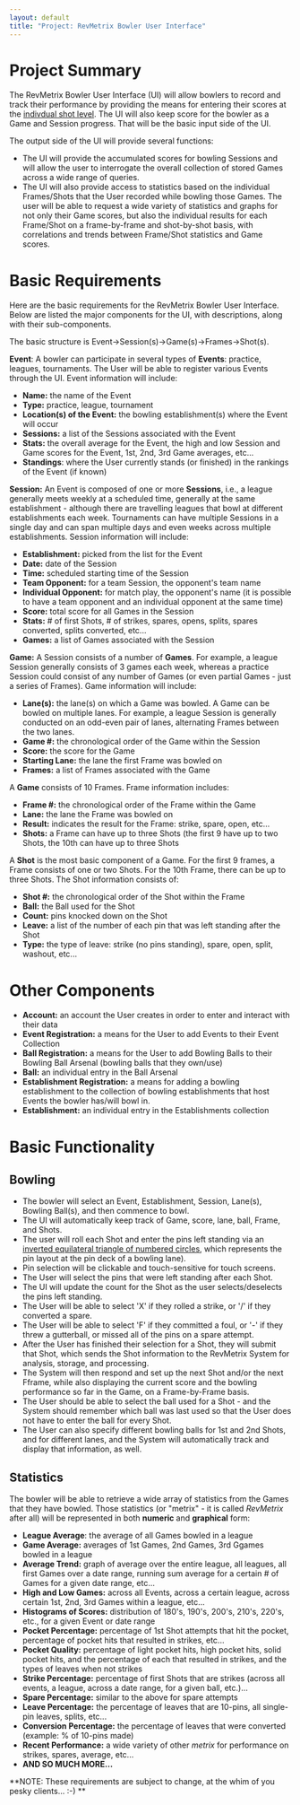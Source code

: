 ```yaml
---
layout: default
title: "Project: RevMetrix Bowler User Interface"
---
```


Project Summary
===============
The RevMetrix Bowler User Interface (UI) will allow bowlers to record and track their performance by providing the means for entering their scores at the [indivdual shot level](RevMetrix-Bolwer-UI-Shot-Entry.html).  The UI will also keep score for the bowler as a Game and Session progress.  That will be the basic input side of the UI.

The output side of the UI will provide several functions:
-	The UI will provide the accumulated scores for bowling Sessions and will allow the user to interrogate the overall collection of stored Games across a wide range of queries.
- The UI will also provide access to statistics based on the individual Frames/Shots that the User recorded while bowling those Games. The user will be able to request a wide variety of statistics and graphs for not only their Game scores, but also the individual results for each Frame/Shot on a frame-by-frame and shot-by-shot basis, with correlations and trends between Frame/Shot statistics and Game scores.

Basic Requirements
==================
Here are the basic requirements for the RevMetrix Bowler User Interface.  Below are listed the major components for the UI, with descriptions, along with their sub-components.

The basic structure is Event->Session(s)->Game(s)->Frames->Shot(s).

**Event**: A bowler can participate in several types of **Events**: practice, leagues, tournaments.  The User will be able to register various Events through the UI.  Event information will include:

-	**Name:** the name of the Event
-	**Type:** practice, league, tournament
-	**Location(s) of the Event:** the bowling establishment(s) where the Event will occur
-	**Sessions:** a list of the Sessions associated with the Event
-	**Stats:** the overall average for the Event, the high and low Session and Game scores for the Event, 1st, 2nd, 3rd Game averages, etc...
-	**Standings**: where the User currently stands (or finished) in the rankings of the Event (if known)

**Session:** An Event is composed of one or more **Sessions**, i.e., a league generally meets weekly at a scheduled time, generally at the same establishment - although there are travelling leagues that bowl at different establishments each week.  Tournaments can have multiple Sessions in a single day and can span multiple days and even weeks across multiple establishments.  Session information will include:

-	**Establishment:** picked from the list for the Event
-	**Date:** date of the Session
-	**Time:** scheduled starting time of the Session
-	**Team Opponent:** for a team Session, the opponent's team name
-	**Individual Opponent:** for match play, the opponent's name (it is possible to have a team opponent and an individual opponent at the same time)
-	**Score:** total score for all Games in the Session
-	**Stats:** # of first Shots, # of strikes, spares, opens, splits, spares converted, splits converted, etc...
-	**Games:** a list of Games associated with the Session

**Game:** A Session consists of a number of **Games**.  For example, a league Session generally consists of 3 games each week, whereas a practice Session could consist of any number of Games (or even partial Games - just a series of Frames).  Game information will include:
-	**Lane(s):** the lane(s) on which a Game was bowled.  A Game can be bowled on multiple lanes.  For example, a league Session is generally conducted on an odd-even pair of lanes, alternating Frames between the two lanes.
-	**Game #:** the chronological order of the Game within the Session
-	**Score:** the score for the Game
-	**Starting Lane:** the lane the first Frame was bowled on
-	**Frames:** a list of Frames associated with the Game

A **Game** consists of 10 Frames. Frame information includes:
-	**Frame #:** the chronological order of the Frame within the Game
-	**Lane:** the lane the Frame was bowled on
-	**Result:** indicates the result for the Frame: strike, spare, open, etc...
-	**Shots:** a Frame can have up to three Shots (the first 9 have up to two Shots, the 10th can have up to three Shots

A **Shot** is the most basic component of a Game.  For the first 9 frames, a Frame consists of one or two Shots.  For the 10th Frame, there can be up to three Shots.  The Shot information consists of:
- 	**Shot #:** the chronological order of the Shot within the Frame
-	**Ball:** the Ball used for the Shot
-	**Count:** pins knocked down on the Shot
-	**Leave:** a list of the number of each pin that was left standing after the Shot
-	**Type:** the type of leave: strike (no pins standing), spare, open, split, washout, etc...


Other Components
================
-	**Account:** an account the User creates in order to enter and interact with their data
-	**Event Registration:** a means for the User to add Events to their Event Collection
-	**Ball Registration:** a means for the User to add Bowling Balls to their Bowling Ball Arsenal (bowling balls that they own/use)
-	**Ball:** an individual entry in the Ball Arsenal
-	**Establishment Registration:** a means for adding a bowling establishment to the collection of bowling establishments that host Events the bowler has/will bowl in.
-	**Establishment:** an individual entry in the Establishments collection



Basic Functionality
===================

## Bowling

-	The bowler will select an Event, Establishment, Session, Lane(s), Bowling Ball(s), and then commence to bowl.
-	The UI will automatically keep track of Game, score, lane, ball, Frame, and Shots.
-	The user will roll each Shot and enter the pins left standing via an [inverted equilateral triangle of numbered circles](RevMetrix-Bowler-UI-Shot-Entry.html), which represents the pin layout at the pin deck of a bowling lane).
-	Pin selection will be clickable and touch-sensitive for touch screens.
-	The User will select the pins that were left standing after each Shot.
-	The UI will update the count for the Shot as the user selects/deselects the pins left standing.
-	The User will be able to select 'X' if they rolled a strike, or '/' if they converted a spare.
-	The User will be able to select 'F' if they committed a foul, or '-' if they threw a gutterball, or missed all of the pins on a spare attempt.
-	After the User has finished their selection for a Shot, they will submit that Shot, which sends the Shot information to the RevMetrix System for analysis, storage, and processing.
-	The System will then respond and set up the next Shot and/or the next Fframe, while also displaying the current score and the bowling performance so far in the Game, on a Frame-by-Frame basis.
-	The User should be able to select the ball used for a Shot - and the System should remember which ball was last used so that the User does not have to enter the ball for every Shot.
-	The User can also specify different bowling balls for 1st and 2nd Shots, and for different lanes, and the System will automatically track and display that information, as well.

## Statistics

The bowler will be able to retrieve a wide array of statistics from the Games that they have bowled.  Those statistics (or "metrix" - it is called *RevMetrix* after all) will be represented in both **numeric** and **graphical** form:

-	**League Average**: the average of all Games bowled in a league
-	**Game Average:** averages of 1st Games, 2nd Games, 3rd Ggames bowled in a league
-	**Average Trend:** graph of average over the entire league, all leagues, all first Games over a date range, running sum average for a certain # of Games for a given date range, etc...
-	**High and Low Games:** across all Events, across a certain league, across certain 1st, 2nd, 3rd Games within a league, etc...
-	**Histograms of Scores:** distribution of 180's, 190's, 200's, 210's, 220's, etc., for a given Event or date range
-	**Pocket Percentage:** percentage of 1st Shot attempts that hit the pocket, percentage of pocket hits that resulted in strikes, etc...
-	**Pocket Quality:** percentage of light pocket hits, high pocket hits, solid pocket hits, and the percentage of each that resulted in strikes, and the types of leaves when not strikes
-	**Strike Percentage:** percentage of first Shots that are strikes (across all events, a league, across a date range, for a given ball, etc.)...
-	**Spare Percentage:** similar to the above for spare attempts
-	**Leave Percentage:** the percentage of leaves that are 10-pins, all single-pin leaves, splits, etc...
-	**Conversion Percentage:** the percentage of leaves that were converted (example: % of 10-pins made)
-	**Recent Performance:** a wide variety of other *metrix* for performance on strikes, spares, average, etc...
-	**AND SO MUCH MORE...**

<div class="callout">
**NOTE: These requirements are subject to change, at the whim of you pesky clients...  :-) **
</div>